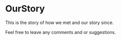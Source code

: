 # OurStory
This is the story of how we met and our story since. 

Feel free to leave any comments and or suggestions.
